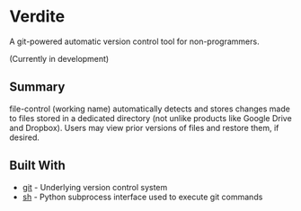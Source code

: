 # Verdite

A git-powered automatic version control tool for non-programmers.

(Currently in development)

## Summary

file-control (working name) automatically detects and stores changes made to files stored in a dedicated
directory (not unlike products like Google Drive and Dropbox). Users may view prior
versions of files and restore them, if desired.

## Built With
* [git](https://git-scm.com/) - Underlying version control system
* [sh](https://amoffat.github.io/sh/) - Python subprocess interface used to execute git commands